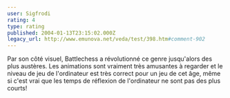 ```yaml
---
user: Sigfrodi
rating: 4
type: rating
published: 2004-01-13T23:15:02.000Z
legacy_url: http://www.emunova.net/veda/test/398.htm#comment-902
---
```

Par son côté visuel, Battlechess a révolutionné ce genre jusqu'alors des plus austères. Les animations sont vraiment très amusantes à regarder et le niveau de jeu de l'ordinateur est très correct pour un jeu de cet âge, même si c'est vrai que les temps de réflexion de l'ordinateur ne sont pas des plus courts!